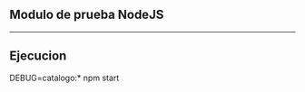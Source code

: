 Modulo de prueba NodeJS
-----------------------
-----------------------

Ejecucion
---------

DEBUG=catalogo:* npm start